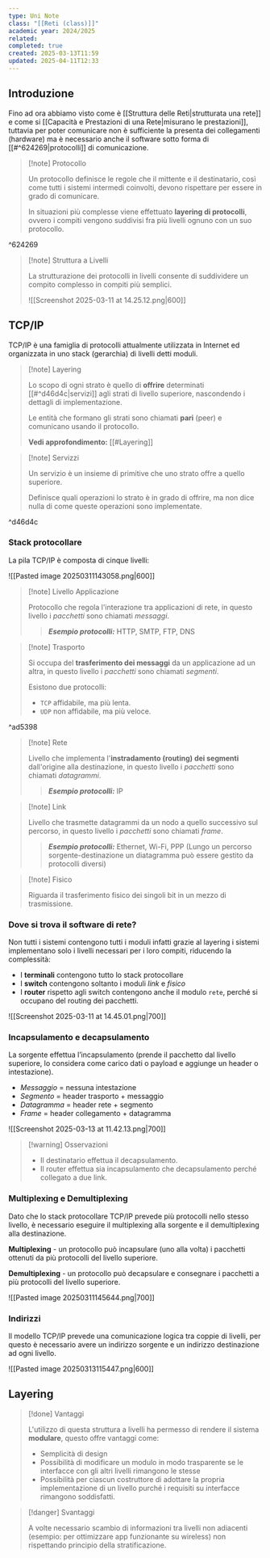 ```yaml
---
type: Uni Note
class: "[[Reti (class)]]"
academic year: 2024/2025
related: 
completed: true
created: 2025-03-13T11:59
updated: 2025-04-11T12:33
---
```

## Introduzione

Fino ad ora abbiamo visto come è [[Struttura delle Reti|strutturata una rete]] e come si [[Capacità e Prestazioni di una Rete|misurano le prestazioni]], tuttavia per poter comunicare non è sufficiente la presenta dei collegamenti (hardware) ma è necessario anche il software sotto forma di [[#^624269|protocolli]] di comunicazione.

>[!note] Protocollo
>
>Un protocollo definisce le regole che il mittente e il destinatario, così come tutti i sistemi intermedi coinvolti, devono rispettare per essere in grado di comunicare.
>
>In situazioni più complesse viene effettuato **layering di protocolli**, ovvero i compiti vengono suddivisi fra più livelli ognuno con un suo protocollo.

^624269

>[!note] Struttura a Livelli 
>
>La strutturazione dei protocolli in livelli consente di suddividere un compito complesso in compiti più semplici.
>
>
>
>![[Screenshot 2025-03-11 at 14.25.12.png|600]]

## TCP/IP

TCP/IP è una famiglia di protocolli attualmente utilizzata in Internet ed organizzata in uno stack (gerarchia) di livelli detti moduli.

>[!note] Layering
>
>Lo scopo di ogni strato è quello di **offrire** determinati [[#^d46d4c|servizi]] agli strati di livello superiore, nascondendo i dettagli di implementazione.
>
>Le entità che formano gli strati sono chiamati **pari** (peer) e comunicano usando il protocollo.
>
>**Vedi approfondimento:** [[#Layering]]

>[!note] Servizzi
>
>Un servizio è un insieme di primitive che uno strato offre a quello superiore.
>
>Definisce quali operazioni lo strato è in grado di offrire, ma non dice nulla di come queste operazioni sono implementate.

^d46d4c

### Stack protocollare 

La pila TCP/IP è composta di cinque livelli:

![[Pasted image 20250311143058.png|600]]

>[!note] Livello Applicazione
>
>Protocollo che regola l'interazione tra applicazioni di rete, in questo livello i *pacchetti* sono chiamati *messaggi*.
>
>>***Esempio protocolli:*** HTTP, SMTP, FTP, DNS

>[!note] Trasporto
>
>Si occupa del **trasferimento dei messaggi** da un applicazione ad un altra, in questo livello i *pacchetti* sono chiamati *segmenti*.
>
>Esistono due protocolli:
>- `TCP` affidabile, ma più lenta.
>- `UDP` non affidabile, ma più veloce.

^ad5398

>[!note] Rete
>
>Livello che implementa l'**instradamento (routing) dei segmenti** dall'origine alla destinazione, in questo livello i *pacchetti* sono chiamati *datagrammi*.
>
>>***Esempio protocolli:*** IP

>[!note] Link
>
>Livello che trasmette datagrammi da un nodo a quello successivo sul percorso, in questo livello i *pacchetti* sono chiamati *frame*.
>
>>***Esempio protocolli:*** Ethernet, Wi-Fi, PPP (Lungo un percorso sorgente-destinazione un diatagramma può essere gestito da protocolli diversi)
>

>[!note] Fisico
>
>Riguarda il trasferimento fisico dei singoli bit in un mezzo di trasmissione.

### Dove si trova il software di rete?

Non tutti i sistemi contengono tutti i moduli infatti grazie al layering i sistemi implementano solo i livelli necessari per i loro compiti, riducendo la complessità:

- I **terminali** contengono tutto lo stack protocollare
- I **switch** contengono soltanto i moduli *link* e *fisico*
- I **router** rispetto agli switch contengono anche il modulo `rete`, perché si occupano del routing dei pacchetti.

![[Screenshot 2025-03-11 at 14.45.01.png|700]]

### Incapsulamento e decapsulamento

La sorgente effettua l’incapsulamento (prende il pacchetto dal livello superiore, lo considera come carico dati o payload e aggiunge un header o intestazione).

- *Messaggio* = nessuna intestazione
- *Segmento* = header trasporto + messaggio
- *Datagramma* = header rete + segmento
- *Frame* = header collegamento + datagramma

![[Screenshot 2025-03-13 at 11.42.13.png|700]]

>[!warning] Osservazioni
>- Il destinatario effettua il decapsulamento.
>- Il router effettua sia incapsulamento che decapsulamento perché collegato a due link.

### Multiplexing e Demultiplexing

Dato che lo stack protocollare TCP/IP prevede più protocolli nello stesso livello, è necessario eseguire il multiplexing alla sorgente e il demultiplexing alla destinazione.

**Multiplexing** - un protocollo può incapsulare (uno alla volta) i pacchetti ottenuti da più protocolli del livello superiore.

**Demultiplexing** - un protocollo può decapsulare e consegnare i pacchetti a più protocolli del livello superiore.

![[Pasted image 20250311145644.png|700]]

### Indirizzi 

Il modello TCP/IP prevede una comunicazione logica tra coppie di livelli, per questo è necessario avere un indirizzo sorgente e un indirizzo destinazione ad ogni livello.

![[Pasted image 20250313115447.png|600]]

## Layering

>[!done] Vantaggi
>
>L'utilizzo di questa struttura a livelli ha permesso di rendere il sistema **modulare**, questo offre vantaggi come:
>- Semplicità di design
>- Possibilità di modificare un modulo in modo trasparente se le interfacce con gli altri livelli rimangono le stesse
>- Possibilità per ciascun costruttore di adottare la propria implementazione di un livello purché i requisiti su interfacce rimangono soddisfatti.

>[!danger] Svantaggi
>
>A volte necessario scambio di informazioni tra livelli non adiacenti (esempio: per ottimizzare app funzionante su wireless) non rispettando principio della stratificazione.




